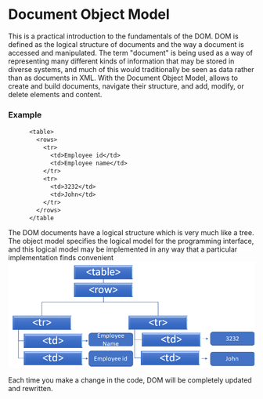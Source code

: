 ﻿# Document Object Model
This is a practical introduction to the fundamentals of the DOM. DOM is defined as the logical structure of documents and the way a document is accessed and manipulated. The term "document" is being used as a way of representing many different kinds of information that may be stored in diverse systems, and much of this would traditionally be seen as data rather than as documents in XML.  With the Document Object Model, allows to create and build documents, navigate their structure, and add, modify, or delete elements and content.
### Example
```
      <table>
        <rows> 
          <tr> 
            <td>Employee id</td>
            <td>Employee name</td> 
          </tr> 
          <tr>
            <td>3232</td>
            <td>John</td> 
          </tr> 
        </rows>
      </table 
```
The DOM documents have a logical structure which is very much like a tree. The object model specifies the logical model for the programming interface, and this logical model may be implemented in any way that a particular implementation finds convenient
![Test Image 6](dom.png)

Each time you make a change in the code, DOM will be completely updated and rewritten. 
